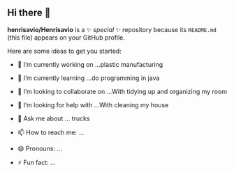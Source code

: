 ## Hi there 👋


**henrisavio/Henrisavio** is a ✨ _special_ ✨ repository because its `README.md` (this file) appears on your GitHub profile.

Here are some ideas to get you started:

- 🔭 I’m currently working on ...plastic manufacturing
- 🌱 I’m currently learning ...do programming in java

- 👯 I’m looking to collaborate on ...With tidying up and organizing my room

- 🤔 I’m looking for help with ...With cleaning my house

- 💬 Ask me about ... trucks

- 📫 How to reach me: ...
- 😄 Pronouns: ...
- ⚡ Fun fact: ...
  
